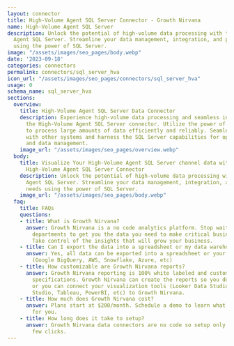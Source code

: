 ```yaml
---
layout: connector
title: High-Volume Agent SQL Server Connector - Growth Nirvana
name: High-Volume Agent SQL Server
description: Unlock the potential of high-volume data processing with the High-Volume
  Agent SQL Server. Streamline your data management, integration, and processing needs
  using the power of SQL Server.
image: "/assets/images/seo_pages/body.webp"
date: '2023-09-18'
categories: connectors
permalink: connectors/sql_server_hva
icon_url: "/assets/images/seo_pages/connectors/sql_server_hva"
usage: 0
schema_name: sql_server_hva
sections:
  overview:
    title: High-Volume Agent SQL Server Data Connector
    description: Experience high-volume data processing and seamless integration with
      the High-Volume Agent SQL Server connector. Utilize the power of SQL Server
      to process large amounts of data efficiently and reliably. Seamlessly integrate
      with other systems and harness the SQL Server capabilities for optimized performance
      and data management.
    image_url: "/assets/images/seo_pages/overview.webp"
  body:
    title: Visualize Your High-Volume Agent SQL Server channel data with Growth Nirvana's
      High-Volume Agent SQL Server Connector
    description: Unlock the potential of high-volume data processing with the High-Volume
      Agent SQL Server. Streamline your data management, integration, and processing
      needs using the power of SQL Server.
    image_url: "/assets/images/seo_pages/body.webp"
  faq:
    title: FAQs
    questions:
    - title: What is Growth Nirvana?
      answer: Growth Nirvana is a no code analytics platform. Stop waiting for other
        departments to get you the data you need to make critical business decisions.
        Take control of the insights that will grow your business.
    - title: Can I export the data into a spreadsheet or my data warehouse?
      answer: Yes, all data can be exported into a spreadsheet or your data warehouse
        (Google BigQuery, AWS, Snowflake, Azure, etc)
    - title: How customizable are Growth Nirvana reports?
      answer: Growth Nirvana reporting is 100% white labeled and customized to your
        specifications. Growth Nirvana can create the reports so you don’t have to
        or you can connect your visualization tools (Looker Data Studio/Google Data
        Studio, Tableau, PowerBI, etc) to Growth Nirvana.
    - title: How much does Growth Nirvana cost?
      answer: Plans start at $200/month. Schedule a demo to learn what plan is best
        for you.
    - title: How long does it take to setup?
      answer: Growth Nirvana data connectors are no code so setup only requires a
        few clicks.
---
```

